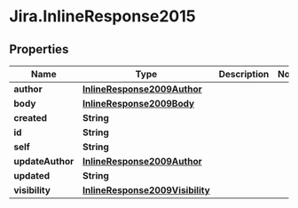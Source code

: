 # Jira.InlineResponse2015

## Properties

Name | Type | Description | Notes
------------ | ------------- | ------------- | -------------
**author** | [**InlineResponse2009Author**](InlineResponse2009Author.md) |  | 
**body** | [**InlineResponse2009Body**](InlineResponse2009Body.md) |  | 
**created** | **String** |  | 
**id** | **String** |  | 
**self** | **String** |  | 
**updateAuthor** | [**InlineResponse2009Author**](InlineResponse2009Author.md) |  | 
**updated** | **String** |  | 
**visibility** | [**InlineResponse2009Visibility**](InlineResponse2009Visibility.md) |  | 


